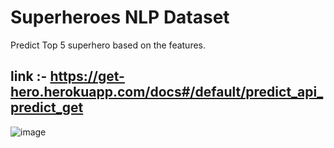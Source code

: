 # Superheroes NLP Dataset

Predict Top 5 superhero based on the features.

## link :-  https://get-hero.herokuapp.com/docs#/default/predict_api_predict_get


![image](https://user-images.githubusercontent.com/53523117/185389508-c7cd4dcc-e956-4ac0-8f6b-9e0ec37ac3a7.png)
